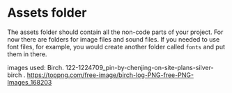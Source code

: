 # Assets folder

The assets folder should contain all the non-code parts of your project. For now there are folders for image files and sound files. If you needed to use font files, for example, you would create another folder called `fonts` and put them in there.

images used:
Birch. 122-1224709_pin-by-chenjing-on-site-plans-silver-birch . https://toppng.com/free-image/birch-log-PNG-free-PNG-Images_168203
